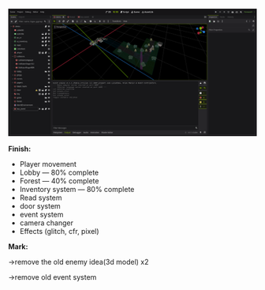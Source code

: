 ![demo](others/screenshots/editor_screenshot_2025-08-11T215737.png)

**Finish:**

- Player movement  
- Lobby — 80% complete  
- Forest — 40% complete  
- Inventory system — 80% complete  
- Read system
- door system
- event system
- camera changer
- Effects (glitch, cfr, pixel)

**Mark:**

->remove the old enemy idea(3d model) x2

->remove old event system
